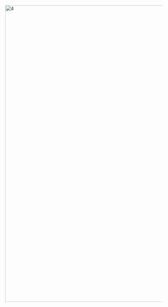 <img width="1915" height="945" alt="4" src="https://github.com/user-attachments/assets/c277f570-26f6-409c-8279-fd322bfc0689" />
